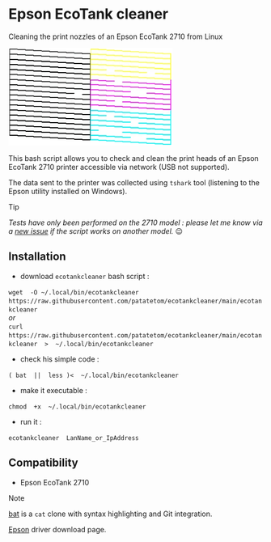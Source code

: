 # Epson EcoTank cleaner

Cleaning the print nozzles of an Epson EcoTank 2710 from Linux

![BK YMC pattern](pattern.webp)

This bash script allows you to check and clean the print heads of an Epson EcoTank 2710 printer accessible via network (USB not supported).

The data sent to the printer was collected using `tshark` tool (listening to the Epson utility installed on Windows).

> [!TIP]
> _Tests have only been performed on the 2710 model : please let me know via a [new issue](https://github.com/patatetom/ecotankcleaner/issues/new/choose) if the script works on another model._ 😉



## Installation

- download `ecotankcleaner` bash script :

`wget  -O ~/.local/bin/ecotankcleaner  https://raw.githubusercontent.com/patatetom/ecotankcleaner/main/ecotankcleaner`<br/>
_or_<br/>
`curl  https://raw.githubusercontent.com/patatetom/ecotankcleaner/main/ecotankcleaner  >  ~/.local/bin/ecotankcleaner`

- check his simple code :

`( bat  ||  less )<  ~/.local/bin/ecotankcleaner`

- make it executable :

`chmod  +x  ~/.local/bin/ecotankcleaner`

- run it :

`ecotankcleaner  LanName_or_IpAddress`



## Compatibility

- Epson EcoTank 2710



> [!NOTE]
> 
> [bat](https://github.com/sharkdp/bat) is a `cat` clone with syntax highlighting and Git integration.
> 
> [Epson](https://download.ebz.epson.net/dsc/search/01/search/) driver download page.
